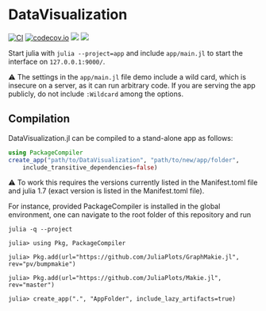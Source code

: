 # DataVisualization

[![CI](https://github.com/Veos-Digital/DataVisualization.jl/workflows/CI/badge.svg?branch=main)](https://github.com/Veos-Digital/DataVisualization.jl/actions?query=workflow%3ACI+branch%3Amain)
[![codecov.io](http://codecov.io/github/Veos-Digital/DataVisualization.jl/coverage.svg?branch=main)](http://codecov.io/github/Veos-Digital/DataVisualization.jl?branch=main)
[![](https://img.shields.io/badge/docs-stable-blue.svg)](https://veos-digital.github.io/DataVisualization.jl/stable)
[![](https://img.shields.io/badge/docs-dev-blue.svg)](https://veos-digital.github.io/DataVisualization.jl/dev)

Start julia with `julia --project=app` and include `app/main.jl` to start the interface on `127.0.0.1:9000/`.

:warning: The settings in the `app/main.jl` file demo include a wild card, which is insecure on a server, as it can run arbitrary code.
If you are serving the app publicly, do not include `:Wildcard` among the options.

## Compilation

DataVisualization.jl can be compiled to a stand-alone app as follows:

```julia
using PackageCompiler
create_app("path/to/DataVisualization", "path/to/new/app/folder",
    include_transitive_dependencies=false)
```

:warning: To work this requires the versions currently listed in the Manifest.toml file and julia 1.7 (exact version is listed in the Manifest.toml file).

For instance, provided PackageCompiler is installed in the global environment, one can navigate to the root folder of this repository and run

```
julia -q --project

julia> using Pkg, PackageCompiler

julia> Pkg.add(url="https://github.com/JuliaPlots/GraphMakie.jl", rev="pv/bumpmakie")

julia> Pkg.add(url="https://github.com/JuliaPlots/Makie.jl", rev="master")

julia> create_app(".", "AppFolder", include_lazy_artifacts=true)
```